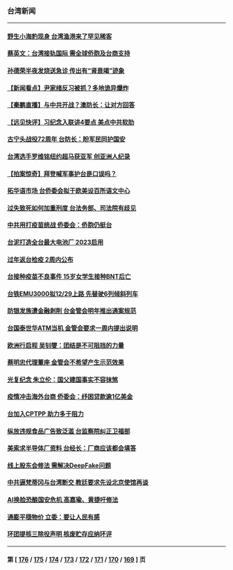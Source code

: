 ### 台湾新闻
---
#### [野生小海豹现身 台湾渔港来了罕见稀客](../../pages/ncid1349361/n13329937.md) 
#### [蔡英文：台湾接轨国际 需全球侨胞及台商支持](../../pages/ncid1349361/n13329774.md) 
#### [孙德荣半夜发烧送急诊 传出有“肾衰竭”迹象](../../pages/ncid1349361/n13329819.md) 
#### [【新闻看点】尹家绪反习被抓？多地诡异爆炸](../../pages/ncid1349361/n13329252.md) 
#### [【秦鹏直播】与中共开战？澳防长：让对方回答](../../pages/ncid1349361/n13329384.md) 
#### [【远见快评】习纪念入联讲4要点 美点中共软肋](../../pages/ncid1349361/n13329323.md) 
#### [古宁头战役72周年 台防长：盼军民同护国安](../../pages/ncid1349361/n13328344.md) 
#### [台湾选手罗维铭纽约超马获亚军 创亚洲人纪录](../../pages/ncid1349361/n13327468.md) 
#### [【拍案惊奇】拜登喊军事护台是口误吗？](../../pages/ncid1349361/n13328473.md) 
#### [拓华语市场 台侨委会拟于欧美设百所语文中心](../../pages/ncid1349361/n13328679.md) 
#### [过失致死如何加重刑度 台法务部、司法院有歧见](../../pages/ncid1349361/n13328605.md) 
#### [中共用打疫苗统战 侨委会：侨胞仍挺台](../../pages/ncid1349361/n13328311.md) 
#### [台泥打造全台最大电池厂 2023启用](../../pages/ncid1349361/n13328297.md) 
#### [过年返台检疫 2周内公布](../../pages/ncid1349361/n13328386.md) 
#### [台接种疫苗不良事件 15岁女学生接种BNT后亡](../../pages/ncid1349361/n13328301.md) 
#### [台铁EMU3000拟12/29上路 先替驶6列倾斜列车](../../pages/ncid1349361/n13328397.md) 
#### [防银发族遭金融剥削 台金管会明年推出通案规范](../../pages/ncid1349361/n13328399.md) 
#### [台国泰世华ATM当机 金管会要求一周内提出说明](../../pages/ncid1349361/n13328404.md) 
#### [欧洲行启程 吴钊燮：团结是不可阻挡的力量](../../pages/ncid1349361/n13328333.md) 
#### [蔡明忠代理董座 金管会不希望产生示范效果](../../pages/ncid1349361/n13328314.md) 
#### [光复纪念 朱立伦：国父建国事实不容抹煞](../../pages/ncid1349361/n13328598.md) 
#### [疫情冲击海外台商 侨委会：纾困贷款逾1亿美金](../../pages/ncid1349361/n13328609.md) 
#### [台加入CPTPP 助力多于阻力](../../pages/ncid1349361/n13328676.md) 
#### [纵放违规食品广告致泛滥 台监察院纠正卫福部](../../pages/ncid1349361/n13328607.md) 
#### [美索求半导体厂资料 台经长：厂商应该都会填答](../../pages/ncid1349361/n13328589.md) 
#### [线上股东会修法 需解决DeepFake问题](../../pages/ncid1349361/n13328592.md) 
#### [中共逼梵蒂冈与台湾断交 教廷要求先设北京使馆再谈](../../pages/ncid1349361/n13328269.md) 
#### [AI换脸恐酿国安危机 高嘉瑜、黄捷吁修法](../../pages/ncid1349361/n13328594.md) 
#### [通膨平穏物价 立委：要让人民有感](../../pages/ncid1349361/n13328601.md) 
#### [环团提核三除役声明 核废贮存应纳环评](../../pages/ncid1349361/n13328586.md) 

---
#### 第 [ [176](./176.md) / [175](./175.md) / [174](./174.md) / [173](./173.md) / [172](./172.md) / [171](./171.md) / [170](./170.md) / [169](./169.md) ] 页
